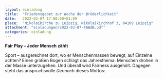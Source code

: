 ```yaml
---
layout: einladung
title:  "Friedensgebet zur Woche der Brüderlichkeit"
date:   2022-03-07 17:00:00+01:00
place:  "Nikolaikirche zu Leipzig, Nikolaikirchhof 3, 04109 Leipzig"
attachment: "einladungen/2022-03-07-FGWdB.pdf"
categories: einladung
---
```


**Fair Play – Jeder Mensch zählt**

Sport – ausgerechnet dort, wo er Menschenmassen bewegt, auf Einzelne achten?
Einen großen Bogen schlägt das Jahresthema: Menschen drohen in der Masse unterzugehen.
Und überall wird Fairness ausgehölt. Dagegen steht das anspruchsvolle *Dennoch* dieses Mottos:
